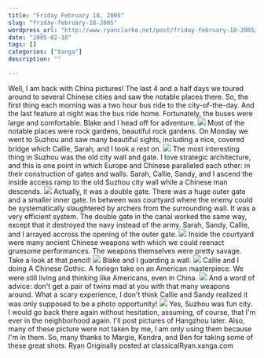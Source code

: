 ```yaml
---
title: "Friday February 18, 2005"
slug: "friday-february-18-2005"
wordpress_url: "http://www.ryanclarke.net/post/friday-february-18-2005/"
date: "2005-02-18"
tags: []
categories: ["Xanga"]
description: ""

---
```


Well, I am back with China pictures!
 The last 4 and a half days we toured around to several Chinese cities and saw the notable places there. So, the first thing each morning was a two hour bus ride to the city-of-the-day. And the last feature at night was the bus ride home. Fortunately, the buses were large and comfortable. Blake and I head off for adventure.
 ![](http://img.photobucket.com/albums/v300/classicalRyan/China/TourBus.jpg)
 Most of the notable places were rock gardens, beautiful rock gardens. On Monday we went to Suzhou and saw many beautiful sights, including a nice, covered bridge which Callie, Sarah, and I took a rest on.
 ![](http://img.photobucket.com/albums/v300/classicalRyan/China/CoveredBridge.jpg)
 The most interesting thing in Suzhou was the old city wall and gate. I love strategic architecture, and this is one point in which Europe and Chinese paralleled each other: in their construction of gates and walls. Sarah, Callie, Sandy, and I ascend the inside access ramp to the old Suzhou city wall while a Chinese man descends.
 ![](http://img.photobucket.com/albums/v300/classicalRyan/China/CityWall.jpg)
 Actually, it was a double gate. There was a huge outer gate and a smaller inner gate. In between was courtyard where the enemy could be systematically slaughtered by archers from the surrounding wall. It was a very efficient system. The double gate in the canal worked the same way, except that it destroyed the navy instead of the army. Sarah, Sandy, Callie, and I arrayed accross the opening of the outer gate.
 ![](http://img.photobucket.com/albums/v300/classicalRyan/China/OuterGate.jpg)
 Inside the courtyard were many ancient Chinese weapons with which we could reenact gruesome performances. The weapons themselves were pretty savage. Take a look at that pencil!
 ![](http://img.photobucket.com/albums/v300/classicalRyan/China/AncientWeapons.jpg)
 Blake and I guarding a wall.
 ![](http://img.photobucket.com/albums/v300/classicalRyan/China/AncientGuards.jpg)
 Callie and I doing A Chinese Gothic. A foriegn take on an American masterpiece. We were still living and thinking like Americans, even in China.
 ![](http://img.photobucket.com/albums/v300/classicalRyan/China/AChineseGothic.jpg)
 And a word of advice: don't get a pair of twins mad at you with that many weapons around. What a scary experience, I don't think Callie and Sandy realized it was only supposed to be a photo opportunity!
 ![](http://img.photobucket.com/albums/v300/classicalRyan/China/TwinsAttack.jpg)
 Yes, Suzhou was fun city. I would go back there again without hesitation, assuming, of course, that I'm ever in the neighborhood again. I'll post pictures of Hangzhou later. Also, many of these picture were not taken by me, I am only using them because I'm in them. So, many thanks to Margie, Kendra, and Ben for taking some of these great shots.
 Ryan
Originally posted at classicalRyan.xanga.com

